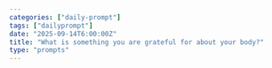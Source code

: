 ```yaml
---
categories: ["daily-prompt"]
tags: ["dailyprompt"]
date: "2025-09-14T6:00:00Z"
title: "What is something you are grateful for about your body?"
type: "prompts"
---
```

